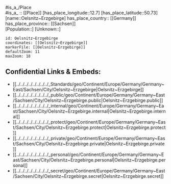 ﻿---
location: [50.73,12.7] 
mapzoom: [7,12] 
mapmarker: city 
type: City
tags:
- geo/City


SpocWebEntityId: 35888
isDeleted: false
confidential: public

---
#is_a_/Place  
#is_a_ :: [[Place]] 
[has_place_longitude::12.7] 
[has_place_latitude::50.73] 
[name::Oelsnitz~Erzgebirge] 
has_place_country:: [[Germany]]  
has_place_province:: [[Sachsen]]  
[Population::] 
[Unknown::] 


```leaflet
id: Oelsnitz~Erzgebirge
coordinates: [[Oelsnitz~Erzgebirge]] 
markerFile: [[Oelsnitz~Erzgebirge]] 
defaultZoom: 11 
maxZoom: 18
```


## Confidential Links & Embeds: 
- [[../../../../../../../../_Standards/geo/Continent/Europe/Germany/Germany~East/Sachsen/City/Oelsnitz~Erzgebirge|Oelsnitz~Erzgebirge]] 
- [[../../../../../../../../_public/geo/Continent/Europe/Germany/Germany~East/Sachsen/City/Oelsnitz~Erzgebirge.public|Oelsnitz~Erzgebirge.public]] 
- [[../../../../../../../../_internal/geo/Continent/Europe/Germany/Germany~East/Sachsen/City/Oelsnitz~Erzgebirge.internal|Oelsnitz~Erzgebirge.internal]] 
- [[../../../../../../../../_protect/geo/Continent/Europe/Germany/Germany~East/Sachsen/City/Oelsnitz~Erzgebirge.protect|Oelsnitz~Erzgebirge.protect]] 
- [[../../../../../../../../_private/geo/Continent/Europe/Germany/Germany~East/Sachsen/City/Oelsnitz~Erzgebirge.private|Oelsnitz~Erzgebirge.private]] 
- [[../../../../../../../../_personal/geo/Continent/Europe/Germany/Germany~East/Sachsen/City/Oelsnitz~Erzgebirge.personal|Oelsnitz~Erzgebirge.personal]] 
- [[../../../../../../../../_secret/geo/Continent/Europe/Germany/Germany~East/Sachsen/City/Oelsnitz~Erzgebirge.secret|Oelsnitz~Erzgebirge.secret]] 
